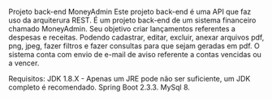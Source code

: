 Projeto back-end MoneyAdmin
Este projeto back-end é uma API que faz uso da arquiterura REST.
É um projeto back-end de um sistema financeiro chamado MoneyAdmin.
Seu objetivo criar lançamentos referentes a despesas e receitas.
Podendo cadastrar, editar, excluir, anexar arquivos pdf, png, jpeg, fazer filtros e fazer consultas para que sejam geradas em pdf.
O sistema conta com envio de e-mail de aviso referente a contas vencidas ou a vencer.


Requisitos:
JDK 1.8.X - Apenas um JRE pode não ser suficiente, um JDK completo é recomendado.
Spring Boot 2.3.3.
MySql 8.
